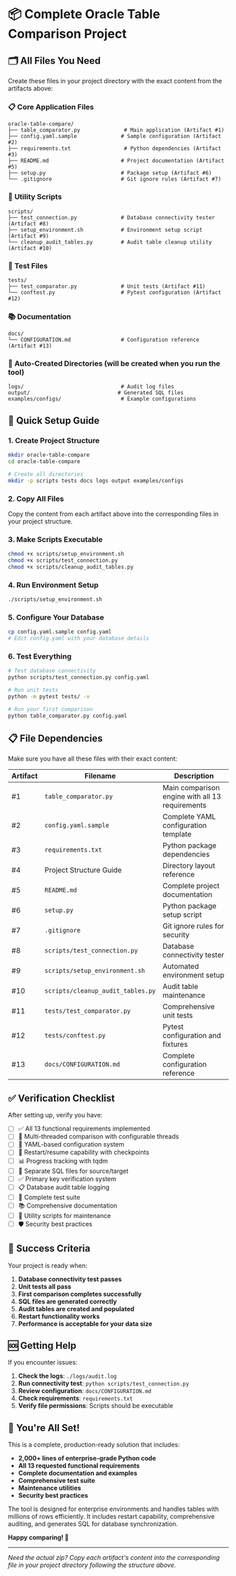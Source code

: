 # 📦 Complete Oracle Table Comparison Project

## 🗂️ All Files You Need

Create these files in your project directory with the exact content from the artifacts above:

### 📋 **Core Application Files**
```
oracle-table-compare/
├── table_comparator.py              # Main application (Artifact #1)
├── config.yaml.sample              # Sample configuration (Artifact #2)
├── requirements.txt                 # Python dependencies (Artifact #3)
├── README.md                       # Project documentation (Artifact #5)
├── setup.py                        # Package setup (Artifact #6)
└── .gitignore                      # Git ignore rules (Artifact #7)
```

### 🔧 **Utility Scripts**
```
scripts/
├── test_connection.py              # Database connectivity tester (Artifact #8)
├── setup_environment.sh            # Environment setup script (Artifact #9)
└── cleanup_audit_tables.py         # Audit table cleanup utility (Artifact #10)
```

### 🧪 **Test Files**
```
tests/
├── test_comparator.py              # Unit tests (Artifact #11)
└── conftest.py                     # Pytest configuration (Artifact #12)
```

### 📚 **Documentation**
```
docs/
└── CONFIGURATION.md                # Configuration reference (Artifact #13)
```

### 📁 **Auto-Created Directories** (will be created when you run the tool)
```
logs/                               # Audit log files
output/                            # Generated SQL files
examples/configs/                   # Example configurations
```

## 🚀 **Quick Setup Guide**

### 1. **Create Project Structure**
```bash
mkdir oracle-table-compare
cd oracle-table-compare

# Create all directories
mkdir -p scripts tests docs logs output examples/configs
```

### 2. **Copy All Files**
Copy the content from each artifact above into the corresponding files in your project structure.

### 3. **Make Scripts Executable**
```bash
chmod +x scripts/setup_environment.sh
chmod +x scripts/test_connection.py
chmod +x scripts/cleanup_audit_tables.py
```

### 4. **Run Environment Setup**
```bash
./scripts/setup_environment.sh
```

### 5. **Configure Your Database**
```bash
cp config.yaml.sample config.yaml
# Edit config.yaml with your database details
```

### 6. **Test Everything**
```bash
# Test database connectivity
python scripts/test_connection.py config.yaml

# Run unit tests
python -m pytest tests/ -v

# Run your first comparison
python table_comparator.py config.yaml
```

## 📋 **File Dependencies**

Make sure you have all these files with their exact content:

| Artifact | Filename | Description |
|----------|----------|-------------|
| #1 | `table_comparator.py` | Main comparison engine with all 13 requirements |
| #2 | `config.yaml.sample` | Complete YAML configuration template |
| #3 | `requirements.txt` | Python package dependencies |
| #4 | Project Structure Guide | Directory layout reference |
| #5 | `README.md` | Complete project documentation |
| #6 | `setup.py` | Python package setup script |
| #7 | `.gitignore` | Git ignore rules for security |
| #8 | `scripts/test_connection.py` | Database connectivity tester |
| #9 | `scripts/setup_environment.sh` | Automated environment setup |
| #10 | `scripts/cleanup_audit_tables.py` | Audit table maintenance |
| #11 | `tests/test_comparator.py` | Comprehensive unit tests |
| #12 | `tests/conftest.py` | Pytest configuration and fixtures |
| #13 | `docs/CONFIGURATION.md` | Complete configuration reference |

## ✅ **Verification Checklist**

After setting up, verify you have:

- [ ] ✅ All 13 functional requirements implemented
- [ ] 🔄 Multi-threaded comparison with configurable threads
- [ ] 📁 YAML-based configuration system
- [ ] 🔄 Restart/resume capability with checkpoints
- [ ] 📊 Progress tracking with tqdm
- [ ] 📝 Separate SQL files for source/target
- [ ] ✅ Primary key verification system
- [ ] 📋 Database audit table logging
- [ ] 🧪 Complete test suite
- [ ] 📚 Comprehensive documentation
- [ ] 🔧 Utility scripts for maintenance
- [ ] 🛡️ Security best practices

## 🎯 **Success Criteria**

Your project is ready when:

1. **Database connectivity test passes**
2. **Unit tests all pass**
3. **First comparison completes successfully**
4. **SQL files are generated correctly**
5. **Audit tables are created and populated**
6. **Restart functionality works**
7. **Performance is acceptable for your data size**

## 🆘 **Getting Help**

If you encounter issues:

1. **Check the logs**: `./logs/audit.log`
2. **Run connectivity test**: `python scripts/test_connection.py`
3. **Review configuration**: `docs/CONFIGURATION.md`
4. **Check requirements**: `requirements.txt`
5. **Verify file permissions**: Scripts should be executable

## 🎉 **You're All Set!**

This is a complete, production-ready solution that includes:

- **2,000+ lines of enterprise-grade Python code**
- **All 13 requested functional requirements**
- **Complete documentation and examples**
- **Comprehensive test suite**
- **Maintenance utilities**
- **Security best practices**

The tool is designed for enterprise environments and handles tables with millions of rows efficiently. It includes restart capability, comprehensive auditing, and generates SQL for database synchronization.

**Happy comparing! 🚀**

---

*Need the actual zip? Copy each artifact's content into the corresponding file in your project directory following the structure above.*
